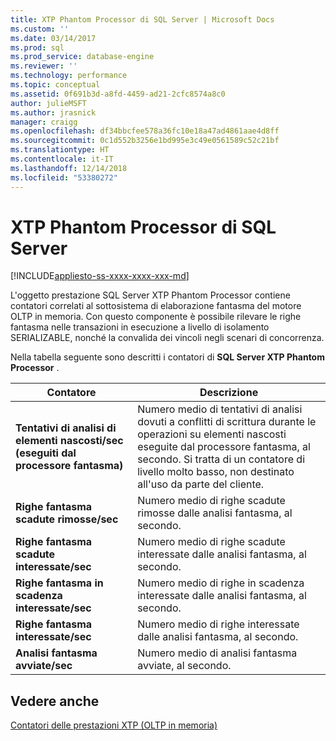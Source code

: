```yaml
---
title: XTP Phantom Processor di SQL Server | Microsoft Docs
ms.custom: ''
ms.date: 03/14/2017
ms.prod: sql
ms.prod_service: database-engine
ms.reviewer: ''
ms.technology: performance
ms.topic: conceptual
ms.assetid: 0f691b3d-a8fd-4459-ad21-2cfc8574a8c0
author: julieMSFT
ms.author: jrasnick
manager: craigg
ms.openlocfilehash: df34bbcfee578a36fc10e18a47ad4861aae4d8ff
ms.sourcegitcommit: 0c1d552b3256e1bd995e3c49e0561589c52c21bf
ms.translationtype: HT
ms.contentlocale: it-IT
ms.lasthandoff: 12/14/2018
ms.locfileid: "53380272"
---
```

# <a name="sql-server-xtp-phantom-processor"></a>XTP Phantom Processor di SQL Server
[!INCLUDE[appliesto-ss-xxxx-xxxx-xxx-md](../../includes/appliesto-ss-xxxx-xxxx-xxx-md.md)]

  L'oggetto prestazione SQL Server XTP Phantom Processor contiene contatori correlati al sottosistema di elaborazione fantasma del motore OLTP in memoria. Con questo componente è possibile rilevare le righe fantasma nelle transazioni in esecuzione a livello di isolamento SERIALIZABLE, nonché la convalida dei vincoli negli scenari di concorrenza.  
  
 Nella tabella seguente sono descritti i contatori di **SQL Server XTP Phantom Processor** .  
  
|Contatore|Descrizione|  
|-------------|-----------------|  
|**Tentativi di analisi di elementi nascosti/sec (eseguiti dal processore fantasma)**|Numero medio di tentativi di analisi dovuti a conflitti di scrittura durante le operazioni su elementi nascosti eseguite dal processore fantasma, al secondo. Si tratta di un contatore di livello molto basso, non destinato all'uso da parte del cliente.|  
|**Righe fantasma scadute rimosse/sec**|Numero medio di righe scadute rimosse dalle analisi fantasma, al secondo.|  
|**Righe fantasma scadute interessate/sec**|Numero medio di righe scadute interessate dalle analisi fantasma, al secondo.|  
|**Righe fantasma in scadenza interessate/sec**|Numero medio di righe in scadenza interessate dalle analisi fantasma, al secondo.|  
|**Righe fantasma interessate/sec**|Numero medio di righe interessate dalle analisi fantasma, al secondo.|  
|**Analisi fantasma avviate/sec**|Numero medio di analisi fantasma avviate, al secondo.|  
  
## <a name="see-also"></a>Vedere anche  
 [Contatori delle prestazioni XTP &#40;OLTP in memoria&#41;](../../relational-databases/performance-monitor/sql-server-xtp-in-memory-oltp-performance-counters.md)  
  
  
